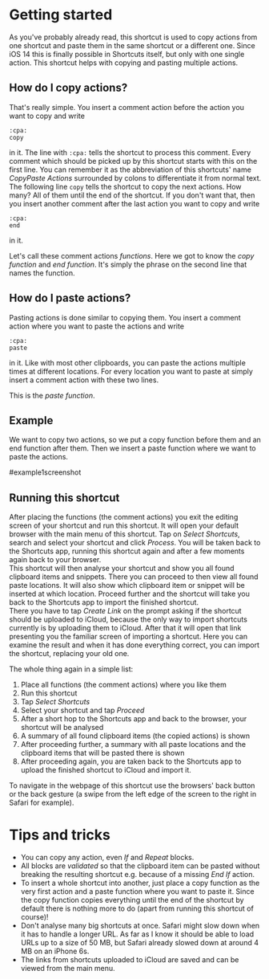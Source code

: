 # Getting started

As you've probably already read, this shortcut is used to copy actions from one shortcut and paste them in the same shortcut or a different one. Since iOS 14 this is finally possible in Shortcuts itself, but only with one single action. This shortcut helps with copying and pasting multiple actions.

## How do I copy actions?
That's really simple. You insert a comment action before the action you want to copy and write
```
:cpa:
copy
```
in it. The line with `:cpa:` tells the shortcut to process this comment. Every comment which should be picked up by this shortcut starts with this on the first line. You can remember it as the abbreviation of this shortcuts' name _CopyPaste Actions_ surrounded by colons to differentiate it from normal text.  
The following line `copy` tells the shortcut to copy the next actions. How many? All of them until the end of the shortcut. If you don't want that, then you insert another comment after the last action you want to copy and write
```
:cpa:
end
```
in it.

Let's call these comment actions _functions_. Here we got to know the _copy function_ and _end function_. It's simply the phrase on the second line that names the function.

## How do I paste actions?
Pasting actions is done similar to copying them. You insert a comment action where you want to paste the actions and write
```
:cpa:
paste
```
in it. Like with most other clipboards, you can paste the actions multiple times at different locations. For every location you want to paste at simply insert a comment action with these two lines.

This is the _paste function_.

## Example
We want to copy two actions, so we put a copy function before them and an end function after them. Then we insert a paste function where we want to paste the actions.

#example1screenshot

## Running this shortcut
After placing the functions (the comment actions) you exit the editing screen of your shortcut and run this shortcut. It will open your default browser with the main menu of this shortcut. Tap on _Select Shortcuts_, search and select your shortcut and click _Process_. You will be taken back to the Shortcuts app, running this shortcut again and after a few moments again back to your browser.  
This shortcut will then analyse your shortcut and show you all found clipboard items and snippets. There you can proceed to then view all found paste locations. It will also show which clipboard item or snippet will be inserted at which location. Proceed further and the shortcut will take you back to the Shortcuts app to import the finished shortcut.  
There you have to tap _Create Link_ on the prompt asking if the shortcut should be uploaded to iCloud, because the only way to import shortcuts currently is by uploading them to iCloud. After that it will open that link presenting you the familiar screen of importing a shortcut. Here you can examine the result and when it has done everything correct, you can import the shortcut, replacing your old one.

The whole thing again in a simple list:
1. Place all functions (the comment actions) where you like them
2. Run this shortcut
3. Tap _Select Shortcuts_
4. Select your shortcut and tap _Proceed_
5. After a short hop to the Shortcuts app and back to the browser, your shortcut will be analysed
6. A summary of all found clipboard items (the copied actions) is shown
7. After proceeding further, a summary with all paste locations and the clipboard items that will be pasted there is shown
8. After proceeding again, you are taken back to the Shortcuts app to upload the finished shortcut to iCloud and import it.

To navigate in the webpage of this shortcut use the browsers' back button or the back gesture (a swipe from the left edge of the screen to the right in Safari for example).

# Tips and tricks

* You can copy any action, even _If_ and _Repeat_ blocks.
* All blocks are _validated_ so that the clipboard item can be pasted without breaking the resulting shortcut e.g. because of a missing _End If_ action.
* To insert a whole shortcut into another, just place a copy function as the very first action and a paste function where you want to paste it. Since the copy function copies everything until the end of the shortcut by default there is nothing more to do (apart from running this shortcut of course)!
* Don't analyse many big shortcuts at once. Safari might slow down when it has to handle a longer URL. As far as I know it should be able to load URLs up to a size of 50 MB, but Safari already slowed down at around 4 MB on an iPhone 6s.
* The links from shortcuts uploaded to iCloud are saved and can be viewed from the main menu.
